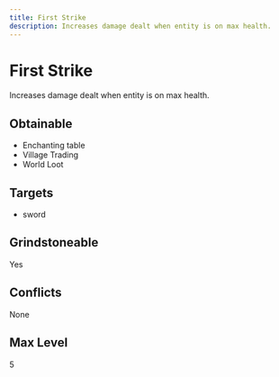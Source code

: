 ```yaml
---
title: First Strike
description: Increases damage dealt when entity is on max health.
---
```

# First Strike
Increases damage dealt when entity is on max health.
## Obtainable
- Enchanting table
- Village Trading
- World Loot
## Targets
- sword
## Grindstoneable
Yes
## Conflicts
None
## Max Level
5
